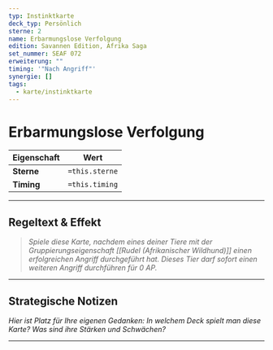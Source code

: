 ```yaml
---
typ: Instinktkarte
deck_typ: Persönlich
sterne: 2
name: Erbarmungslose Verfolgung
edition: Savannen Edition, Afrika Saga
set_nummer: SEAF 072
erweiterung: ""
timing: '"Nach Angriff"'
synergie: []
tags:
  - karte/instinktkarte
---
```


# Erbarmungslose Verfolgung

| Eigenschaft | Wert |
|---|---|
| **Sterne** | `=this.sterne` |
| **Timing** | `=this.timing` |

---
## Regeltext & Effekt

> *Spiele diese Karte, nachdem eines deiner Tiere mit der Gruppierungseigenschaft [[Rudel (Afrikanischer Wildhund)]] einen erfolgreichen Angriff durchgeführt hat. Dieses Tier darf sofort einen weiteren Angriff durchführen für 0 AP.*

---
## Strategische Notizen

*Hier ist Platz für Ihre eigenen Gedanken: In welchem Deck spielt man diese Karte? Was sind ihre Stärken und Schwächen?*

---
